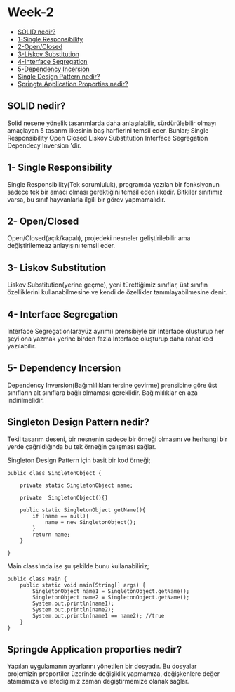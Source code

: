 # Week-2

- [SOLID nedir?](#SOLID-nedir)
- [1-Single Responsibility](#1--single-responsibility)
- [2-Open/Closed](#2--openclosed)
- [3-Liskov Substitution](#3--liskov-substitution)
- [4-Interface Segregation](#4--interface-segregation)
- [5-Dependency Incersion](#5--dependency-incersion)
- [Single Design Pattern nedir?](#singleton-design-pattern-nedir)
- [Springte Application Proporties nedir?](#springde-application-proporties-nedir)
## SOLID nedir?
Solid nesene yönelik tasarımlarda daha anlaşılabilir, sürdürülebilir olmayı amaçlayan 5 tasarım ilkesinin baş harflerini temsil eder.
Bunlar;
Single Responsibility
Open Closed
Liskov Substitution
Interface Segregation
Dependecy Inversion
'dir.

## 1- Single Responsibility 
Single Responsibility(Tek sorumluluk), programda yazılan bir fonksiyonun sadece tek bir amacı olması gerektiğini temsil eden ilkedir. Bitkiler sınıfımız varsa, bu sınıf hayvanlarla ilgili bir görev yapmamalıdır.

## 2- Open/Closed 
Open/Closed(açık/kapalı), projedeki nesneler geliştirilebilir ama değiştirilemeaz anlayışını temsil eder. 

## 3- Liskov Substitution
Liskov Substitution(yerine geçme), yeni türettiğimiz sınıflar, üst sınıfın özelliklerini kullanabilmesine ve kendi de özellikler tanımlayabilmesine denir.

## 4- Interface Segregation
Interface Segregation(arayüz ayrımı) prensibiyle bir Interface oluşturup her şeyi ona yazmak yerine birden fazla Interface oluşturup daha rahat kod yazılabilir. 

## 5- Dependency Incersion
Dependency Inversion(Bağımlılıkları tersine çevirme) prensibine göre üst sınıfların alt sınıflara bağlı olmaması gereklidir. Bağımlılıklar en aza indirilmelidir.

## Singleton Design Pattern nedir?
Tekil tasarım deseni, bir nesnenin sadece bir örneği olmasını ve herhangi bir yerde çağrıldığında bu tek örneğin çalışması sağlar.

Singleton Design Pattern için basit bir kod örneği;
```
public class SingletonObject {

    private static SingletonObject name;

    private  SingletonObject(){}

    public static SingletonObject getName(){
        if (name == null){
            name = new SingletonObject();
        }
        return name;
    }

}
```

Main class'ında ise şu şekilde bunu kullanabiliriz;

```
public class Main {
    public static void main(String[] args) {
        SingletonObject name1 = SingletonObject.getName();
        SingletonObject name2 = SingletonObject.getName();
        System.out.println(name1);
        System.out.println(name2);
        System.out.println(name1 == name2); //true
    }
}
```
## Springde Application proporties nedir?
Yapılan uygulamanın ayarlarını yönetilen bir dosyadır. Bu dosyalar projemizin proportiler üzerinde değişiklik yapmamıza, değişkenlere değer atamamıza ve istediğimiz zaman değiştirmemize olanak sağlar.